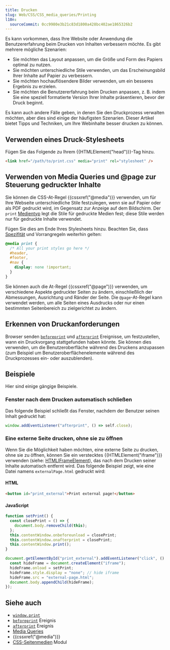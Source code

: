 ```yaml
---
title: Drucken
slug: Web/CSS/CSS_media_queries/Printing
l10n:
  sourceCommit: 0cc9980e3b21c83d1800a428bc402ae1865326b2
---
```


Es kann vorkommen, dass Ihre Website oder Anwendung die Benutzererfahrung beim Drucken von Inhalten verbessern möchte. Es gibt mehrere mögliche Szenarien:

- Sie möchten das Layout anpassen, um die Größe und Form des Papiers optimal zu nutzen.
- Sie möchten unterschiedliche Stile verwenden, um das Erscheinungsbild Ihrer Inhalte auf Papier zu verbessern.
- Sie möchten hochauflösendere Bilder verwenden, um ein besseres Ergebnis zu erzielen.
- Sie möchten die Benutzererfahrung beim Drucken anpassen, z. B. indem Sie eine speziell formatierte Version Ihrer Inhalte präsentieren, bevor der Druck beginnt.

Es kann auch andere Fälle geben, in denen Sie den Druckprozess verwalten möchten, aber dies sind einige der häufigsten Szenarien. Dieser Artikel bietet Tipps und Techniken, um Ihre Webinhalte besser drucken zu können.

## Verwenden eines Druck-Stylesheets

Fügen Sie das Folgende zu Ihrem {{HTMLElement("head")}}-Tag hinzu.

```html
<link href="/path/to/print.css" media="print" rel="stylesheet" />
```

## Verwenden von Media Queries und @page zur Steuerung gedruckter Inhalte

Sie können die CSS-At-Regel {{cssxref("@media")}} verwenden, um für Ihre Webseite unterschiedliche Stile festzulegen, wenn sie auf Papier oder als PDF gedruckt wird, im Gegensatz zur Anzeige auf dem Bildschirm. Der `print` [Medientyp](/de/docs/Web/CSS/@media#media_types) legt die Stile für gedruckte Medien fest; diese Stile werden nur für gedruckte Inhalte verwendet.

Fügen Sie dies am Ende Ihres Stylesheets hinzu. Beachten Sie, dass [Spezifität](/de/docs/Web/CSS/CSS_cascade/Specificity) und Vorrangregeln weiterhin gelten:

```css
@media print {
  /* All your print styles go here */
  #header,
  #footer,
  #nav {
    display: none !important;
  }
}
```

Sie können auch die At-Regel {{cssxref("@page")}} verwenden, um verschiedene Aspekte gedruckter Seiten zu ändern, einschließlich der Abmessungen, Ausrichtung und Ränder der Seite. Die `@page`-At-Regel kann verwendet werden, um alle Seiten eines Ausdrucks oder nur einen bestimmten Seitenbereich zu zielgerichtet zu ändern.

## Erkennen von Druckanforderungen

Browser senden [`beforeprint`](/de/docs/Web/API/Window/beforeprint_event) und [`afterprint`](/de/docs/Web/API/Window/afterprint_event) Ereignisse, um festzustellen, wann ein Druckvorgang stattgefunden haben könnte. Sie können dies verwenden, um die Benutzeroberfläche während des Druckens anzupassen (zum Beispiel um Benutzeroberflächenelemente während des Druckprozesses ein- oder auszublenden).

## Beispiele

Hier sind einige gängige Beispiele.

### Fenster nach dem Drucken automatisch schließen

Das folgende Beispiel schließt das Fenster, nachdem der Benutzer seinen Inhalt gedruckt hat:

```js
window.addEventListener("afterprint", () => self.close);
```

### Eine externe Seite drucken, ohne sie zu öffnen

Wenn Sie die Möglichkeit haben möchten, eine externe Seite zu drucken, ohne sie zu öffnen, können Sie ein verstecktes {{HTMLElement("iframe")}} verwenden (siehe: [HTMLIFrameElement](/de/docs/Web/API/HTMLIFrameElement)), das nach dem Drucken seiner Inhalte automatisch entfernt wird. Das folgende Beispiel zeigt, wie eine Datei namens `externalPage.html` gedruckt wird:

#### HTML

```html
<button id="print_external">Print external page!</button>
```

#### JavaScript

```js
function setPrint() {
  const closePrint = () => {
    document.body.removeChild(this);
  };
  this.contentWindow.onbeforeunload = closePrint;
  this.contentWindow.onafterprint = closePrint;
  this.contentWindow.print();
}

document.getElementById("print_external").addEventListener("click", () => {
  const hideFrame = document.createElement("iframe");
  hideFrame.onload = setPrint;
  hideFrame.style.display = "none"; // hide iframe
  hideFrame.src = "external-page.html";
  document.body.appendChild(hideFrame);
});
```

## Siehe auch

- [`window.print`](/de/docs/Web/API/Window/print)
- [`beforeprint`](/de/docs/Web/API/Window/beforeprint_event) Ereignis
- [`afterprint`](/de/docs/Web/API/Window/afterprint_event) Ereignis
- [Media Queries](/de/docs/Web/CSS/CSS_media_queries/Using_media_queries)
- {{cssxref("@media")}}
- [CSS-Seitenmedien](/de/docs/Web/CSS/CSS_paged_media) Modul

